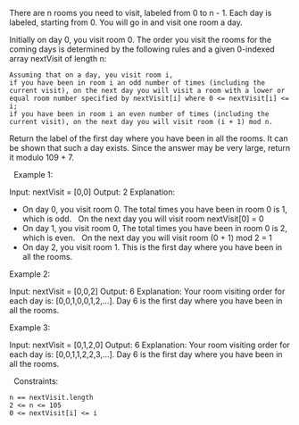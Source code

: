 There are n rooms you need to visit, labeled from 0 to n - 1. Each day is labeled, starting from 0. You will go in and visit one room a day.

Initially on day 0, you visit room 0. The order you visit the rooms for the coming days is determined by the following rules and a given 0-indexed array nextVisit of length n:


	Assuming that on a day, you visit room i,
	if you have been in room i an odd number of times (including the current visit), on the next day you will visit a room with a lower or equal room number specified by nextVisit[i] where 0 <= nextVisit[i] <= i;
	if you have been in room i an even number of times (including the current visit), on the next day you will visit room (i + 1) mod n.


Return the label of the first day where you have been in all the rooms. It can be shown that such a day exists. Since the answer may be very large, return it modulo 109 + 7.

 
Example 1:

Input: nextVisit = [0,0]
Output: 2
Explanation:
- On day 0, you visit room 0. The total times you have been in room 0 is 1, which is odd.
  On the next day you will visit room nextVisit[0] = 0
- On day 1, you visit room 0, The total times you have been in room 0 is 2, which is even.
  On the next day you will visit room (0 + 1) mod 2 = 1
- On day 2, you visit room 1. This is the first day where you have been in all the rooms.


Example 2:

Input: nextVisit = [0,0,2]
Output: 6
Explanation:
Your room visiting order for each day is: [0,0,1,0,0,1,2,...].
Day 6 is the first day where you have been in all the rooms.


Example 3:

Input: nextVisit = [0,1,2,0]
Output: 6
Explanation:
Your room visiting order for each day is: [0,0,1,1,2,2,3,...].
Day 6 is the first day where you have been in all the rooms.


 
Constraints:


	n == nextVisit.length
	2 <= n <= 105
	0 <= nextVisit[i] <= i

